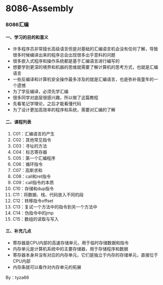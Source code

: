 # 8086-Assembly
### 8086汇编

#### 一、学习的目的和意义

- 许多程序员非常擅长高级语言但是对基础的汇编语言机会没有任何了解，导致很多时候编译出来的程序总会出现很多出乎意料的问题
- 很多嵌入式程序和操作系统都是基于汇编语言进行编写的
- 想要学到更深的境界和机器的思维就需要了解计算机的思考方式，也就是汇编语言
- 一些反编译和计算机安全操作最多涉及的就是汇编语言，也是弥补我童年的一个遗憾
- 为了学反编译，必须先学汇编
- 很多同学对底层很感兴趣，所以做了这篇教程
- 先看笔记学理论，之后才能看懂代码
- 为了设计更加高效率的程序和系统，需要对汇编的了解

#### 二、课程列表

1. C01：汇编语言的产生
1. C02：其他常见指令
1. C03：寻址的方法
1. C04：标志寄存器
1. C05：第一个汇编程序
1. C06：循环指令
1. C07：高斯求和
1. C08：call和ret指令
1. C09：call指令的本质
1. C10：存储和dup指令
1. C11：将数据、栈、代码放入不同的段
1. C12：转移指令offset
1. C13：复试一个方法中的指令到另一个方法中
1. C14：伪指令中的jmp
1. C15：数组的读取与写入

#### 三、补充几点

- 寄存器是CPU内部的高速存储单元，用于临时存储数据和指令
- 内存单元是计算机系统中的主要存储器，用于存储程序和数据
- 寄存器本身并没有对应的内存单元，它们是独立于内存的存储单元，直接位于CPU内部
- 内存条就可以看作对内存单元的拓展

By：tyza66

